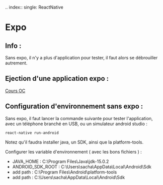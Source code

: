 .. index::
   single: ReactNative

Expo
===================

Info :
-------------------
Sans expo, il n'y a plus d'application pour tester, il faut alors se débrouiller autrement.


Ejection d'une application expo  :
-------------------

[Cours OC](https://openclassrooms.com/fr/courses/4902061-developpez-une-application-mobile-react-native/4959616-formalisez-votre-application-pour-utiliser-les-composants-du-device)


Configuration d'environnement sans expo :
-------------------------------------------


Sans expo, il faut lancer la commande suivante pour tester l'application, avec un téléphone branché en USB, ou un simulateur android studio :

    react-native run-android

Notez qu'il faudra installer java, un SDK, ainsi que la platform-tools.

Configurer les variable d'environnement ( avec les bons fichiers ) :

- JAVA_HOME : C:\Program Files\Java\jdk-15.0.2
- ANDROID_SDK_ROOT : C:\Users\sacha\AppData\Local\Android\Sdk
- add path : C:\Program Files\Android\platform-tools
- add path : C:\Users\sacha\AppData\Local\Android\Sdk
